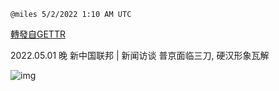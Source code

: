 
`@miles 5/2/2022 1:10 AM UTC`

[轉發自GETTR](https://gettr.com/post/p17x6kg438e)

2022.05.01  晚 新中国联邦 | 新闻访谈    普京面临三刀,  硬汉形象瓦解

![img](https://media.gettr.com/group30/origin/2022/05/02/01/56e86e53-af15-5118-be7a-6711da4e8ceb/9548d67018b19975dcafea4c4484666a.png)
